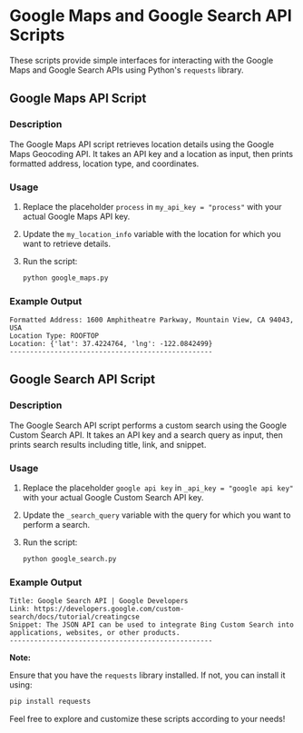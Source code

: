 # Google Maps and Google Search API Scripts

These scripts provide simple interfaces for interacting with the Google Maps and Google Search APIs using Python's `requests` library.

## Google Maps API Script

### Description

The Google Maps API script retrieves location details using the Google Maps Geocoding API. It takes an API key and a location as input, then prints formatted address, location type, and coordinates.

### Usage

1. Replace the placeholder `process` in `my_api_key = "process"` with your actual Google Maps API key.

2. Update the `my_location_info` variable with the location for which you want to retrieve details.

3. Run the script:

   ```bash
   python google_maps.py
   ```

### Example Output

```
Formatted Address: 1600 Amphitheatre Parkway, Mountain View, CA 94043, USA
Location Type: ROOFTOP
Location: {'lat': 37.4224764, 'lng': -122.0842499}
--------------------------------------------------
```


## Google Search API Script

### Description

The Google Search API script performs a custom search using the Google Custom Search API. It takes an API key and a search query as input, then prints search results including title, link, and snippet.


### Usage

1. Replace the placeholder `google api key` in `_api_key = "google api key"` with your actual Google Custom Search API key.

2. Update the `_search_query` variable with the query for which you want to perform a search.

3. Run the script:

   ```bash
   python google_search.py
   ```


### Example Output

```
Title: Google Search API | Google Developers
Link: https://developers.google.com/custom-search/docs/tutorial/creatingcse
Snippet: The JSON API can be used to integrate Bing Custom Search into applications, websites, or other products.
--------------------------------------------------
```

**Note:** 

Ensure that you have the `requests` library installed. If not, you can install it using:

```bash
pip install requests
```

Feel free to explore and customize these scripts according to your needs!
```
